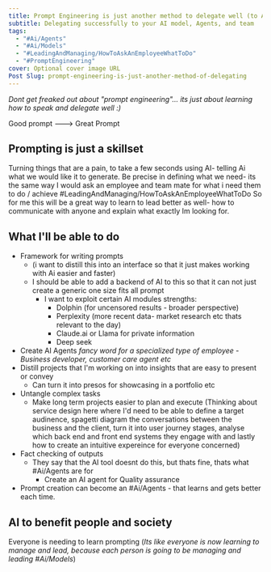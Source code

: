 ```yaml
---
title: Prompt Engineering is just another method to delegate well (to Ai)
subtitle: Delegating successfully to your AI model, Agents, and team
tags:
  - "#Ai/Agents"
  - "#Ai/Models"
  - "#LeadingAndManaging/HowToAskAnEmployeeWhatToDo"
  - "#PromptEngineering"
cover: Optional cover image URL
Post Slug: prompt-engineering-is-just-another-method-of-delegating
---
```


*Dont get freaked out about "prompt engineering"... its just about learning how to speak and delegate well :)*

Good prompt ---> Great Prompt

## Prompting is just a skillset

Turning things that are a pain, to take a few seconds using AI- telling Ai what we would like it to generate.
Be precise in defining what we need- its the same way I would ask an employee and team mate for what i need them to do / achieve #LeadingAndManaging/HowToAskAnEmployeeWhatToDo
So for me this will be a great way to learn to lead better as well- how to communicate with anyone and explain what exactly Im looking for.

## What I'll be able to do
- Framework for writing prompts 
	- (i want to distill this into an interface so that it just makes working with Ai easier and faster)
	- I should be able to add a backend of AI to this so that it can not just create a generic one size fits all prompt
		- I want to exploit certain AI modules strengths:
			- Dolphin (for uncensored results - broader perspective)
			- Perplexity (more recent data- market research etc thats relevant to the day)
			- Claude.ai or Llama for private information
			- Deep seek
- Create AI Agents *fancy word for a specialized type of employee - Business developer, customer care agent etc*
- Distill projects that I'm working on into insights that are easy to present or convey
	- Can turn it into presos for showcasing in a portfolio etc
- Untangle complex tasks
	- Make long term projects easier to plan and execute (Thinking about service design here where I'd need to be able to define a target audinence, spagetti diagram the conversations between the business and the client, turn it into user journey stages, analyse which back end and front end systems they engage with and lastly how to create an intuitive expereince for everyone concerned)
- Fact checking of outputs
	- They say that the AI tool doesnt do this, but thats fine, thats what #Ai/Agents  are for
		- Create an AI agent for Quality assurance
- Prompt creation can become an #Ai/Agents - that learns and gets better each time.

## AI to benefit people and society

Everyone is needing to learn prompting (*Its like everyone is now learning to manage and lead, because each person is going to be managing and leading #Ai/Models*)
